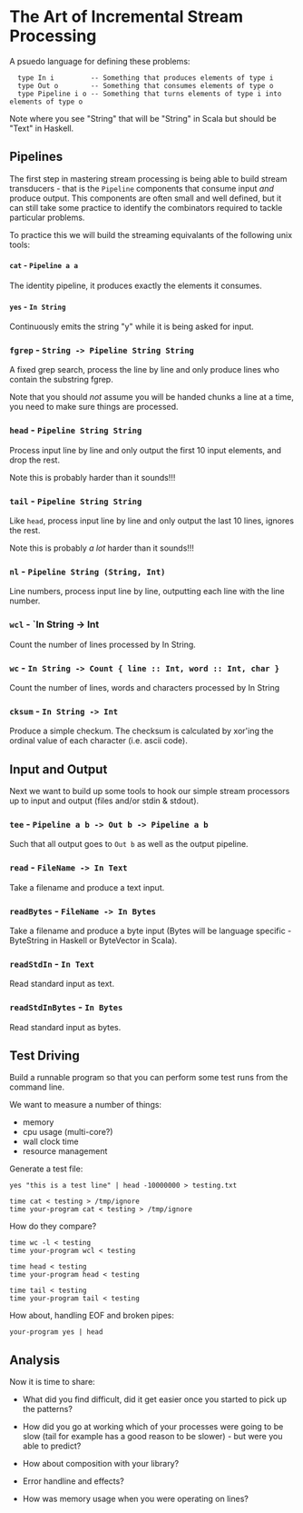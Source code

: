 The Art of Incremental Stream Processing
========================================

A psuedo language for defining these problems:

```
  type In i         -- Something that produces elements of type i
  type Out o        -- Something that consumes elements of type o
  type Pipeline i o -- Something that turns elements of type i into elements of type o
```

Note where you see "String" that will be "String" in Scala but should
be "Text" in Haskell.

Pipelines
---------

The first step in mastering stream processing is being able to build
stream transducers - that is the `Pipeline` components that consume
input _and_ produce output. This components are often small and well
defined, but it can still take some practice to identify the
combinators required to tackle particular problems.

To practice this we will build the streaming equivalants of the
following unix tools:

#### `cat` - `Pipeline a a`

The identity pipeline, it produces exactly the elements it consumes.


#### `yes` - `In String`

Continuously emits the string "y" while it is being asked for input.


### `fgrep` - `String -> Pipeline String String`

A fixed grep search, process the line by line and only produce
lines who contain the substring fgrep.

Note that you should _not_ assume you will be handed chunks a line
at a time, you need to make sure things are processed.

### `head` - `Pipeline String String`

Process input line by line and only output the first 10 input
elements, and drop the rest.

Note this is probably harder than it sounds!!!

### `tail` - `Pipeline String String`

Like `head`, process input line by line and only output the last 10 lines,
ignores the rest.

Note this is probably _a lot_ harder than it sounds!!!

### `nl` - `Pipeline String (String, Int)`

Line numbers, process input line by line, outputting each line with
the line number.

### `wcl` - `In String -> Int

Count the number of lines processed by In String.

###  `wc` - `In String -> Count { line :: Int, word :: Int, char }`

Count the number of lines, words and characters processed by In String

### `cksum` - `In String -> Int`

Produce a simple checkum. The checksum is calculated by xor'ing the ordinal
value of each character (i.e. ascii code).


Input and Output
----------------

Next we want to build up some tools to hook our simple stream processors
up to input and output (files and/or stdin & stdout).

### `tee` - `Pipeline a b -> Out b -> Pipeline a b`

Such that all output goes to `Out b` as well as the output pipeline.

### `read` - `FileName -> In Text`

Take a filename and produce a text input.

### `readBytes` - `FileName -> In Bytes`

Take a filename and produce a byte input (Bytes will be language specific -
ByteString in Haskell or ByteVector in Scala).

### `readStdIn` - `In Text`

Read standard input as text.

### `readStdInBytes` - `In Bytes`

Read standard input as bytes.


Test Driving
------------

Build a runnable program so that you can perform some test runs from the
command line.

We want to measure a number of things:
  - memory
  - cpu usage (multi-core?)
  - wall clock time
  - resource management

Generate a test file:

```
yes "this is a test line" | head -10000000 > testing.txt
```

```
time cat < testing > /tmp/ignore
time your-program cat < testing > /tmp/ignore
```

How do they compare?

```
time wc -l < testing
time your-program wcl < testing
```

```
time head < testing
time your-program head < testing
```

```
time tail < testing
time your-program tail < testing
```

How about, handling EOF and broken pipes:

```
your-program yes | head
```

Analysis
--------

Now it is time to share:

 - What did you find difficult, did it get easier once you started
   to pick up the patterns?

 - How did you go at working which of your processes were going to
   be slow (tail for example has a good reason to be slower) - but
   were you able to predict?

 - How about composition with your library?

 - Error handline and effects?

 - How was memory usage when you were operating on lines?
